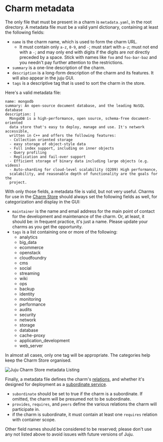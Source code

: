 # Charm metadata

The only file that must be present in a charm is `metadata.yaml`, in the root
directory. A metadata file must be a valid yaml dictionary, containing at least
the following fields:

  - `name` is the charm name, which is used to form the charm URL.
    - It must contain only `a-z`, `0-9`, and `-`; must start with `a-z`; must not end
      with a `-`; and may only end with digits if the digits are _not_ directly
      preceded by a space. Stick with names like `foo` and `foo-bar-baz` and you
      needn't pay further attention to the restrictions.
  - `summary` is a one-line description of the charm.
  - `description` is a long-form description of the charm and its features.
  It will also appear in the juju GUI.
  - `tags` is a descriptive tag that is used to sort the charm in the store.



Here's a valid metadata file:

    name: mongodb
    summary: An open-source document database, and the leading NoSQL database
    description: |
      MongoDB is a high-performance, open source, schema-free document- oriented
      data store that's easy to deploy, manage and use. It's network accessible,
      written in C++ and offers the following features:  
      - Collection oriented storage
      - easy storage of object-style data
      - Full index support, including on inner objects
      - Query profiling
      - Replication and fail-over support
      - Efficient storage of binary data including large objects (e.g. videos)
      - Auto-sharding for cloud-level scalability (Q209) High performance,
      scalability, and reasonable depth of functionality are the goals for the
      project.

With only those fields, a metadata file is valid, but not very useful. Charms
for use in the [Charm Store](https://jujucharms.com/) should always set the
following fields as well, for categorization and display in the GUI:

  - `maintainer` is the name and email address for the main point of contact
  for the development and maintenance of the charm. Or, at least, it should be:
  in frequent practice, it's just a name. Please update your charms as you get
  the opportunity.
  - `tags` is a list containing one or more of the following:
     - analytics
     - big_data
     - ecommerce
     - openstack
     - cloudfoundry
     - cms
     - social
     - streaming
     - wiki
     - ops
     - backup
     - identity
     - monitoring
     - performance
     - audits
     - security
     - network
     - storage
     - database
     - cache-proxy
     - application_development
     - web_server

In almost all cases, only one tag will be appropriate. The categories help
keep the Charm Store organised.

![Juju Charm Store metadata Listing](./media/authors-metadata-display.png)

Finally, a metadata file defines the charm's [relations](./authors-interfaces.html),
and whether it's designed for deployment as a
[subordinate service](./authors-subordinate-services.html).

  - `subordinate` should be set to true if the charm is a subordinate. If omitted, the charm will be presumed not to be subordinate.
  - `provides`, `requires`, and `peers` define the various relations the charm will participate in.
  - if the charm is subordinate, it must contain at least one `requires` relation with container scope.

Other field names should be considered to be reserved; please don't use any not
listed above to avoid issues with future versions of Juju.
